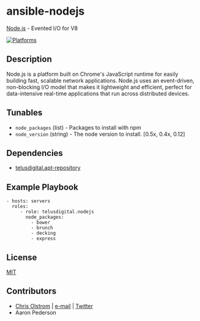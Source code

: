 # ansible-nodejs

[Node.js](https://nodejs.org/) - Evented I/O for V8

[![Platforms](http://img.shields.io/badge/platforms-ubuntu-lightgrey.svg?style=flat)](#)

Description
-----------
Node.js is a platform built on Chrome's JavaScript runtime for easily building fast, scalable network applications. Node.js uses an event-driven, non-blocking I/O model that makes it lightweight and efficient, perfect for data-intensive real-time applications that run across distributed devices.

Tunables
--------
* `node_packages` (list) - Packages to install with npm
* `node_version` (string) - The node version to install. [0.5x, 0.4x, 0.12]

Dependencies
------------
* [telusdigital.apt-repository](https://github.com/telusdigital/ansible-apt-repository/)

Example Playbook
----------------
    - hosts: servers
      roles:
         - role: telusdigital.nodejs
           node_packages:
             - bower
             - brunch
             - decking
             - express

License
-------
[MIT](https://tldrlegal.com/license/mit-license)

Contributors
------------
* [Chris Olstrom](https://colstrom.github.io/) | [e-mail](mailto:chris@olstrom.com) | [Twitter](https://twitter.com/ChrisOlstrom)
* Aaron Pederson
